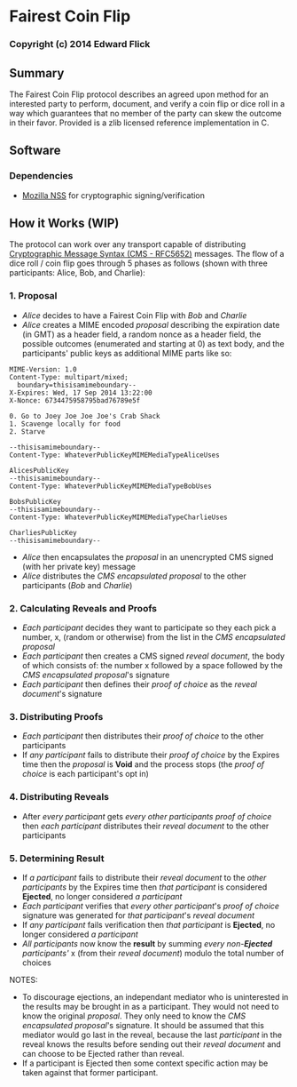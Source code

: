 # Fairest Coin Flip #
### Copyright (c) 2014 Edward Flick

## Summary ##

The Fairest Coin Flip protocol describes an agreed upon method for an interested party to perform, document, and verify a coin flip or dice roll in a way which guarantees that no member of the party can skew the outcome in their favor. Provided is a zlib licensed reference implementation in C.

## Software ##

### Dependencies ###

 * [Mozilla NSS](https://developer.mozilla.org/en-US/docs/Mozilla/Projects/NSS) for cryptographic signing/verification

## How it Works (WIP) ##

The protocol can work over any transport capable of distributing [Cryptographic Message Syntax (CMS - RFC5652)](http://tools.ietf.org/html/rfc5652) messages. The flow of a dice roll / coin flip goes through 5 phases as follows (shown with three participants: Alice, Bob, and Charlie):

### 1. Proposal 
 * _Alice_ decides to have a Fairest Coin Flip with _Bob_ and _Charlie_
 * _Alice_ creates a MIME encoded *proposal* describing the expiration date (in GMT) as a header field, a random nonce as a header field, the possible outcomes (enumerated and starting at 0) as text body, and the participants' public keys as additional MIME parts like so:
```
MIME-Version: 1.0
Content-Type: multipart/mixed;
  boundary=thisisamimeboundary--
X-Expires: Wed, 17 Sep 2014 13:22:00
X-Nonce: 6734475958795bad76789e5f

0. Go to Joey Joe Joe Joe's Crab Shack
1. Scavenge locally for food
2. Starve

--thisisamimeboundary--
Content-Type: WhateverPublicKeyMIMEMediaTypeAliceUses

AlicesPublicKey
--thisisamimeboundary--
Content-Type: WhateverPublicKeyMIMEMediaTypeBobUses

BobsPublicKey
--thisisamimeboundary--
Content-Type: WhateverPublicKeyMIMEMediaTypeCharlieUses

CharliesPublicKey
--thisisamimeboundary--

```
 * _Alice_ then encapsulates the *proposal* in an unencrypted CMS signed (with her private key) message
 * _Alice_ distributes the *CMS encapsulated proposal* to the other participants (_Bob_ and _Charlie_)

### 2. Calculating Reveals and Proofs
 * _Each participant_ decides they want to participate so they each pick a number, x, (random or otherwise) from the list in the *CMS encapsulated proposal*
 * _Each participant_ then creates a CMS signed *reveal document*, the body of which consists of: the number x followed by a space followed by the *CMS encapsulated proposal*'s signature
 * _Each participant_ then defines their *proof of choice* as the *reveal document*'s signature

### 3. Distributing Proofs
 * _Each participant_ then distributes their *proof of choice* to the other participants
 * If _any participant_ fails to distribute their *proof of choice* by the Expires time then the *proposal* is **Void** and the process stops (the *proof of choice* is each participant's opt in)

### 4. Distributing Reveals
 * After _every participant_ gets _every other participants_ *proof of choice* then _each participant_ distributes their *reveal document* to the other participants

### 5. Determining Result
 * If _a participant_ fails to distribute their *reveal document* to the _other participants_ by the Expires time then _that participant_ is considered **Ejected**, no longer considered _a participant_
 * _Each participant_ verifies that _every other participant_'s *proof of choice* signature was generated for _that participant_'s *reveal document*
 * If _any participant_ fails verification then _that participant_ is **Ejected**, no longer considered _a participant_
 * _All participants_ now know the **result** by summing _every non-**Ejected** participants'_ x (from their *reveal document*) modulo the total number of choices

NOTES:
 * To discourage ejections, an independant mediator who is uninterested in the results may be brought in as a participant. They would not need to know the original *proposal*. They only need to know the *CMS encapsulated proposal*'s signature. It should be assumed that this mediator would go last in the reveal, because the last _participant_ in the reveal knows the results before sending out their *reveal document* and can choose to be Ejected rather than reveal.
 * If a participant is Ejected then some context specific action may be taken against that former participant.

